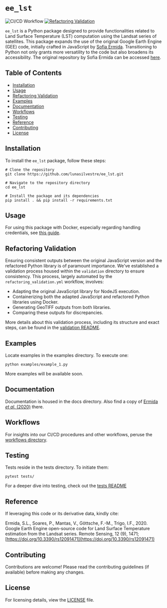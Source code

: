 # `ee_lst`

![CI/CD Workflow](https://github.com/lunasilvestre/ee_lst/actions/workflows/ci.yml/badge.svg) [![Refactoring Validation](https://github.com/lunasilvestre/ee_lst/actions/workflows/refactoring_validation.yml/badge.svg)](https://github.com/lunasilvestre/ee_lst/actions/workflows/refactoring_validation.yml)

`ee_lst` is a Python package designed to provide functionalities related to Land Surface Temperature (LST) computation using the Landsat series of satellites. This package expands the use of the original Google Earth Engine (GEE) code, initially crafted in JavaScript by [Sofia Ermida](https://github.com/sofiaermida). Transitioning to Python not only grants more versatility to the code but also broadens its accessibility. The original repository by Sofia Ermida can be accessed [here](https://github.com/sofiaermida/Landsat_SMW_LST).

## Table of Contents

- [Installation](#installation)
- [Usage](#usage)
- [Refactoring Validation](#refactoring-validation)
- [Examples](#examples)
- [Documentation](#documentation)
- [Workflows](#workflows)
- [Testing](#testing)
- [Reference](#reference)
- [Contributing](#contributing)
- [License](#license)

## Installation

To install the `ee_lst` package, follow these steps:

```
# Clone the repository
git clone https://github.com/lunasilvestre/ee_lst.git

# Navigate to the repository directory
cd ee_lst

# Install the package and its dependencies
pip install . && pip install -r requirements.txt
```


## Usage

For using this package with Docker, especially regarding handling credentials, see [this guide](./.github/workflows/README.md).


## Refactoring Validation

Ensuring consistent outputs between the original JavaScript version and the refactored Python library is of paramount importance. We've established a validation process housed within the `validation` directory to ensure consistency. This process, largely automated by the `refactoring_validation.yml` workflow, involves:

- Adapting the original JavaScript library for NodeJS execution.
- Containerizing both the adapted JavaScript and refactored Python libraries using Docker.
- Generating GeoTIFF outputs from both libraries.
- Comparing these outputs for discrepancies.

More details about this validation process, including its structure and exact steps, can be found in the [validation README](./validation/README.md).

## Examples

Locate examples in the examples directory. To execute one:

```
python examples/example_1.py
```

More examples will be available soon.

## Documentation

Documentation is housed in the docs directory. Also find a copy of [Ermida *et al*. (2020)](https://doi.org/10.3390/rs12091471) there.


## Workflows
For insights into our CI/CD procedures and other workflows, peruse the [workflows directory](./.github/workflows/README.md).

## Testing

Tests reside in the tests directory. To initiate them:

```
pytest tests/
```

For a deeper dive into testing, check out the [tests README](./tests/README.md)

## Reference

If leveraging this code or its derivative data, kindly cite:

Ermida, S.L., Soares, P., Mantas, V., Göttsche, F.-M., Trigo, I.F., 2020. 
    Google Earth Engine open-source code for Land Surface Temperature estimation from the Landsat series.
    Remote Sensing, 12 (9), 1471; [https://doi.org/10.3390/rs12091471](https://doi.org/10.3390/rs12091471)

## Contributing

Contributions are welcome! Please read the contributing guidelines (if available) before making any changes.

## License

For licensing details, view the [LICENSE](./LICENSE) file.
